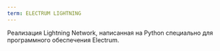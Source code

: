 ```yaml
---
term: ELECTRUM LIGHTNING
---
```


Реализация Lightning Network, написанная на Python специально для программного обеспечения Electrum.